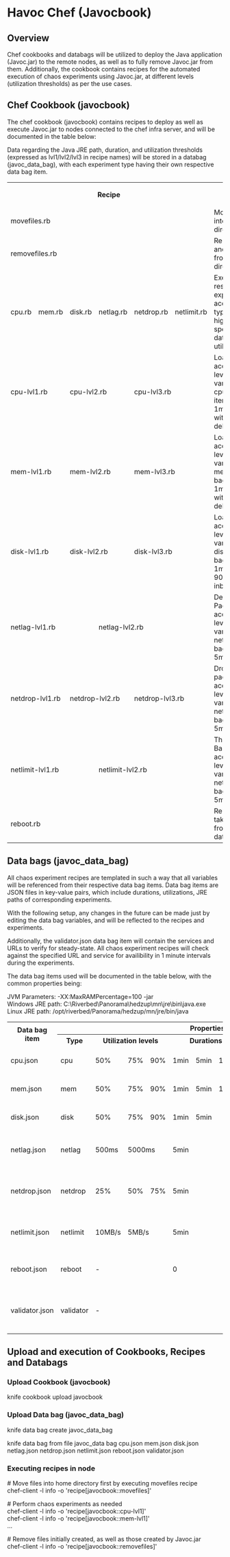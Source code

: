 <h1>Havoc Chef (Javocbook)</h1>
<h2> Overview </h2>
<p>Chef cookbooks and databags will be utilized to deploy the Java application (Javoc.jar) to the remote nodes, as well as to fully remove Javoc.jar from them. Additionally, the cookbook contains recipes for the automated execution of chaos experiments using Javoc.jar, at different levels (utilization thresholds) as per the use cases.</p>

<h2>Chef Cookbook (javocbook)</h2>
<p>The chef cookbook (javocbook) contains recipes to deploy as well as execute Javoc.jar to nodes connected to the chef infra server, and will be documented in the table below:</p>
<p>Data regarding the Java JRE path, duration, and utilization thresholds (expressed as lvl1/lvl2/lvl3 in recipe names) will be stored in a databag (javoc_data_bag), with each experiment type having their own respective data bag item.</p>

<table>
    <tr>
        <th rowspan="2" colspan="6">Recipe</th><th rowspan="2">Function</th>
        <th colspan="3">Utilization Levels</th>
    </tr>
    <tr>
        <th>lvl1</th>
        <th>lvl2</th>
        <th>lvl3</th>
    </tr>
    <tr>
        <td colspan="6">movefiles.rb</td>
        <td>Move Javoc.jar into the HOME directory</td>
        <td>-</td>
        <td>-</td>
        <td>-</td>
    </tr>
    <tr>
        <td colspan="6">removefiles.rb</td>
        <td>Remove Javoc.jar and Clumsy files from the HOME directory</td>
        <td>-</td>
        <td>-</td>
        <td>-</td>
    </tr>
    <tr>
        <td>cpu.rb</td>
        <td>mem.rb</td>
        <td>disk.rb</td>
        <td>netlag.rb</td>
        <td>netdrop.rb</td>
        <td>netlimit.rb</td>
        <td>Executes the respective chaos experiments according to their types, at the highest duration specified in the data bag for each utilization level.</td>
    </tr>
    <tr>
        <td colspan="2">cpu-lvl1.rb</td>
        <td colspan="2">cpu-lvl2.rb</td>
        <td colspan="2">cpu-lvl3.rb</td>
        <td>Load CPU according to levels, taking variables from cpu.json data bag item, for 1min/5min/10min with 90seconds delay inbetween.</td>
        <td>50%</td>
        <td>75%</td>
        <td>90%</td>
    </tr>
    <tr>
        <td colspan="2">mem-lvl1.rb</td>
        <td colspan="2">mem-lvl2.rb</td>
        <td colspan="2">mem-lvl3.rb</td>
        <td>Load Memory according to levels, taking variables from mem.json data bag item, for 1min/5min/10min with 90seconds delay inbetween.</td>
        <td>50%</td>
        <td>75%</td>
        <td>90%</td>
    </tr>
    <tr>
        <td colspan="2">disk-lvl1.rb</td>
        <td colspan="2">disk-lvl2.rb</td>
        <td colspan="2">disk-lvl3.rb</td>
        <td>Load Disk according to levels, taking variables from disk.json data bag item, for 1min/5min with 90seconds delay inbetween.</td>
        <td>50%</td>
        <td>75%</td>
        <td>90%</td>
    </tr>
    <tr>
        <td colspan="3">netlag-lvl1.rb</td>
        <td colspan="3">netlag-lvl2.rb</td>
        <td>Delay Network Packets according to levels, taking variables from netlag.json data bag item, for 5mins.</td>
        <td>500ms</td>
        <td>5000ms</td>
        <td>-</td>
    </tr>
    <tr>
        <td colspan="2">netdrop-lvl1.rb</td>
        <td colspan="2">netdrop-lvl2.rb</td>
        <td colspan="2">netdrop-lvl3.rb</td>
        <td>Drop Network packets according to levels, taking variables from netdrop.json data bag item, for 5mins.</td>
        <td>25%</td>
        <td>50%</td>
        <td>75%</td>
    </tr>
    <tr>
        <td colspan="3">netlimit-lvl1.rb</td>
        <td colspan="3">netlimit-lvl2.rb</td>
        <td>Throttle Network Bandwidth according to levels, taking variables from netlimit.json data bag item, for 5mins.</td><td>10MB/s</td>
        <td>5MB/s</td>
        <td>-</td>
    </tr>
    <tr>
        <td colspan="6">reboot.rb</td>
        <td>Reboot node, taking variables from reboot.json data bag item.</td>
        <td>-</td>
        <td>-</td>
        <td>-</td>
    </tr>
</table>

<h2>Data bags (javoc_data_bag)</h2>
<p>All chaos experiment recipes are templated in such a way that all variables will be referenced from their respective data bag items. Data bag items are JSON files in key-value pairs, which include durations, utilizations, JRE paths of corresponding experiments.</p>
<p>With the following setup, any changes in the future can be made just by editing the data bag variables, and will be reflected to the recipes and experiments.</p>
<p>Additionally, the validator.json data bag item will contain the services and URLs to verify for steady-state. All chaos experiment recipes will check against the specified URL and service for availibility in 1 minute intervals during the experiments.</p>
<p>The data bag items used will be documented in the table below, with the common properties being:</p>

<p>JVM Parameters: -XX:MaxRAMPercentage=100 -jar <br>
Windows JRE path: C:\Riverbed\Panorama\hedzup\mn\jre\bin\java.exe <br>
Linux JRE path: /opt/riverbed/Panorama/hedzup/mn/jre/bin/java</p>

<table>
    <tr>
        <th rowspan="2">Data bag item<th>
        <th colspan="9">Properties</th>
    </tr>
    <tr>
        <th>Type</th><th colspan="3">Utilization levels</th><th colspan="3">Durations</th><th>ID</th><th>Description</th>
    </tr>
    <tr>
        <td>cpu.json</td><td>cpu</td><td>50%</td><td>75%</td><td>90%</td><td>1min</td><td>5min</td><td>10min</td><td>cpu</td><td>Variables for loading CPU</td>
    </tr>
    <tr>
        <td>mem.json</td><td>mem</td><td>50%</td><td>75%</td><td>90%</td><td>1min</td><td>5min</td><td>10min</td><td>mem</td><td>Variables for loading Memory</td>
    </tr>
    <tr>
        <td>disk.json</td><td>disk</td><td>50%</td><td>75%</td><td>90%</td><td>1min</td><td colspan="2">5min</td><td>disk</td><td>Variables for loading Disk</td>
    </tr>
    <tr>
        <td>netlag.json</td><td>netlag</td><td>500ms</td><td colspan="2">5000ms</td><td colspan="3">5min</td><td>netlag</td><td>Variables for delaying network packets</td>
    </tr>
    <tr>
        <td>netdrop.json</td><td>netdrop</td><td>25%</td><td>50%</td><td>75%</td><td colspan="3">5min</td><td>netdrop</td><td>Variables for dropping network packets</td>
    </tr>
    <tr>
        <td>netlimit.json</td><td>netlimit</td><td>10MB/s</td><td colspan="2">5MB/s</td><td colspan="3">5min</td><td>netlimit</td><td>Variables for Bandwidth Throttling</td>
    </tr>
    <tr>
        <td>reboot.json</td><td>reboot</td><td colspan="3">-</td><td colspan="3">0</td><td>reboot</td><td>Variables for rebooting system</td>
    </tr>
    <tr>
        <td>validator.json</td><td>validator</td><td colspan="6">-</td><td>validator</td><td>Variables for verification of Steady State</td>
    </tr>
</table>

<h2>Upload and execution of Cookbooks, Recipes and Databags</h2>
<h3>Upload Cookbook (javocbook)</h3>
<p>knife cookbook upload javocbook</p>
<h3>Upload Data bag (javoc_data_bag)</h3>
<p>knife data bag create javoc_data_bag<br>
<p>knife data bag from file javoc_data bag cpu.json mem.json disk.json netlag.json netdrop.json netlimit.json reboot.json validator.json</p>
<h3>Executing recipes in node</h3>
<p># Move files into home directory first by executing movefiles recipe <br>
chef-client -l info -o 'recipe[javocbook::movefiles]'</p>
<p># Perform chaos experiments as needed <br>
chef-client -l info -o 'recipe[javocbook::cpu-lvl1]' <br>
chef-client -l info -o 'recipe[javocbook::mem-lvl1]' <br>
...
</p>
<p># Remove files initially created, as well as those created by Javoc.jar<br>
chef-client -l info -o 'recipe[javocbook::removefiles]'</p>

